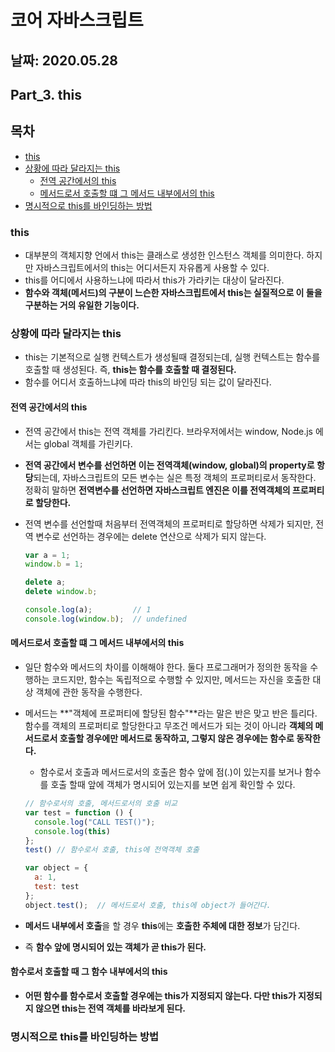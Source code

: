 # 코어 자바스크립트

## 날짜: 2020.05.28

## Part_3. this

## 목차

- [this](#this)
- [상황에 따라 달라지는 this](#상황에-따라-달라지는-this)
  - [전역 공간에서의 this](#전역-공간에서의-this)
  - [메서드로서 호출할 떄 그 메서드 내부에서의 this](#메서드로서-호출할-떄-그-메서드-내부에서의-this)
- [명시적으로 this를 바인딩하는 방법](#명시적으로-this를-바인딩하는-방법)

### this

- 대부분의 객체지향 언에서 this는 클래스로 생성한 인스턴스 객체를 의미한다. 하지만 자바스크립트에서의 this는 어디서든지 자유롭게 사용할 수 있다.
- this를 어디에서 사용하느냐에 따라서 this가 가라키는 대상이 달라진다.
- **함수와 객체(메서드)의 구분이 느슨한 자바스크립트에서 this는 실질적으로 이 둘을 구분하는 거의 유일한 기능이다.**

### 상황에 따라 달라지는 this

- this는 기본적으로 실행 컨텍스트가 생성될때 결정되는데, 실행 컨텍스트는 함수를 호출할 때 생성된다. 즉, **this는 함수를 호출할 때 결정된다.**
- 함수를 어디서 호출하느냐에 따라 this의 바인딩 되는 값이 달라진다.

#### 전역 공간에서의 this

- 전역 공간에서 this는 전역 객체를 가리킨다. 브라우저에서는 window, Node.js 에서는 global 객체를 가린키다.
- **전역 공간에서 변수를 선언하면 이는 전역객체(window, global)의 property로 항당**되는데, 자바스크립트의 모든 변수는 실은 특정 객체의 프로퍼티로서 동작한다. 정확히 말하면 **전역변수를 선언하면 자바스크립트 엔진은 이를 전역객체의 프로퍼티로 할당한다.**
- 전역 변수를 선언할때 처음부터 전역객체의 프로퍼티로 할당하면 삭제가 되지만, 전역 변수로 선언하는 경우에는 delete 연산으로 삭제가 되지 않는다.
  
  ``` js
  var a = 1;
  window.b = 1;

  delete a;
  delete window.b;

  console.log(a);         // 1
  console.log(window.b);  // undefined
  ```

#### 메서드로서 호출할 떄 그 메서드 내부에서의 this

- 일단 함수와 메서드의 차이를 이해해야 한다. 둘다 프로그래머가 정의한 동작을 수행하는 코드지만, 함수는 독립적으로 수행할 수 있지만, 메서드는 자신을 호출한 대상 객체에 관한 동작을 수행한다.
- 메서드는 **"객체에 프로퍼티에 할당된 함수"**라는 말은 반은 맞고 반은 틀리다. 함수를 객체의 프로퍼티로 할당한다고 무조건 메서드가 되는 것이 아니라 **객체의 메서드로서 호출할 경우에만 메서드로 동작하고, 그렇지 않은 경우에는 함수로 동작한다.**
  - 함수로서 호출과 메서드로서의 호출은 함수 앞에 점(.)이 있는지를 보거나 함수를 호출 할때 앞에 객체가 명시되어 있는지를 보면 쉽게 확인할 수 있다.

  ``` js
  // 함수로서의 호출, 메서드로서의 호출 비교
  var test = function () {
    console.log("CALL TEST()");
    console.log(this)
  };
  test() // 함수로서 호출, this에 전역객체 호출

  var object = {
    a: 1,
    test: test
  };
  object.test();  // 메서드로서 호출, this에 object가 들어간다.
  ```

- **메서드 내부에서 호출**을 할 경우 **this**에는 **호출한 주체에 대한 정보**가 담긴다.
- 즉 **함수 앞에 명시되어 있는 객체가 곧 this가 된다.**

#### 함수로서 호출할 때 그 함수 내부에서의 this

- **어떤 함수를 함수로서 호출할 경우에는 this가 지정되지 않는다. 다만 this가 지정되지 않으면 this는 전역 객체를 바라보게 된다.**

### 명시적으로 this를 바인딩하는 방법